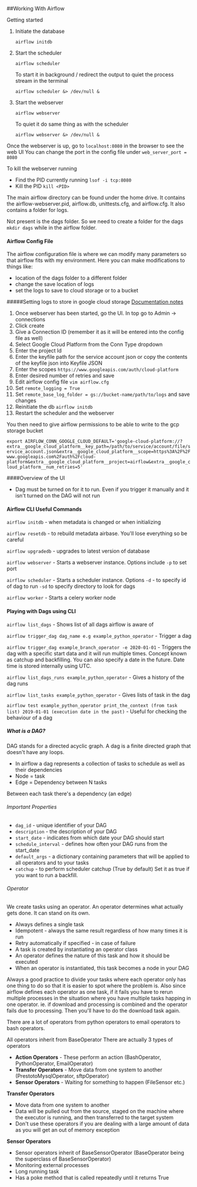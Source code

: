 ##Working With Airflow

Getting started
1. Initiate the database

    `airflow initdb`

2. Start the scheduler

    `airflow scheduler`

    To start it in background / redirect the output to quiet the process stream in the terminal
    
    `airflow scheduler &> /dev/null &`
3. Start the webserver
    
    `airflow webserver`
   
   To quiet it do same thing as with the scheduler
   
   `airflow webserver &> /dev/null &`

Once the webserver is up, go to `localhost:8080` in the browser to see the web UI
You can change the port in the config file under `web_server_port = 8080`

To kill the webserver running

- Find the PID currently running `lsof -i tcp:8080`
- Kill the PID `kill <PID>`

The main airflow directory can be found under the home drive. It contains the airflow-webserver.pid, airflow.db, unittests.cfg, and airflow.cfg. It also contains a folder for logs. 

Not present is the dags folder. So we need to create a folder for the dags
`mkdir dags` while in the airflow folder.

#### Airflow Config File

The airflow configuration file is where we can modify many parameters so that airflow fits with my environment. Here you can make modifications to things like:

- location of the dags folder to a different folder
- change the save location of logs
- set the logs to save to cloud storage or to a bucket

#####Setting logs to store in google cloud storage
[Documentation notes](https://airflow.apache.org/docs/stable/howto/write-logs.html#writing-logs-to-google-cloud-storage)

1. Once webserver has been started, go the UI. In top go to Admin -> connections
2. Click create
3. Give a Connection ID (remember it as it will be entered into the config file as well)
4. Select Google Cloud Platform from the Conn Type dropdown
5. Enter the project Id
6. Enter the keyfile path for the service account json or copy the contents of the keyfile json into Keyfile JSON
7. Enter the scopes `https://www.googleapis.com/auth/cloud-platform`
8. Enter desired number of retries and save
9. Edit airflow config file
`vim airflow.cfg`
10. Set `remote_logging = True`
11. Set `remote_base_log_folder = gs://bucket-name/path/to/logs` and save changes
12. Reinitiate the db `airflow initdb`
13. Restart the scheduler and the webserver

You then need to give airflow permissions to be able to write to the gcp storage bucket

`export AIRFLOW_CONN_GOOGLE_CLOUD_DEFAULT='google-cloud-platform://?extra__google_cloud_platform__key_path=/path/to/service/account/file/service_account.json&extra__google_cloud_platform__scope=https%3A%2F%2Fwww.googleapis.com%2Fauth%2Fcloud-platform&extra__google_cloud_platform__project=airflow&extra__google_cloud_platform__num_retries=5'
`

####Overview of the UI
- Dag must be turned on for it to run. Even if you trigger it manually and it isn't turned on the DAG will not run

#### Airflow CLI Useful Commands
`airflow initdb` - when metadata is changed or when initializing

`airflow resetdb` - to rebuild metadata airbase. You'll lose everything so be careful

`airflow upgradedb` - upgrades to latest version of database

`airflow webserver` - Starts a webserver instance. Options include `-p` to set port

`airflow scheduler` - Starts a scheduler instance. Options `-d` - to specify id of dag to run `-sd` to specify directory to look for dags

`airflow worker` - Starts a celery worker node

#### Playing with Dags using CLI
`airflow list_dags` - Shows list of all dags airflow is aware of

`airflow trigger_dag dag_name e.g example_python_operator` - Trigger a dag

`airflow trigger_dag example_branch_operator -e 2020-01-01` - Triggers the dag with a specific start data and it will run multiple times. Concept known as catchup and backfilling. You can also specify a date in the future. Date time is stored internally using UTC. 

`airflow list_dags_runs example_python_operator` - Gives a history of the dag runs

`airflow list_tasks example_python_operator` - Gives lists of task in the dag

`airflow test example_python_operator print_the_context (from task list) 2019-01-01 (execution date in the past)` - Useful for checking the behaviour of a dag

##### What is a DAG?
DAG stands for a directed acyclic graph. A dag is a finite directed graph that doesn't have any loops. 

- In airflow a dag represents a collection of tasks to schedule as well as their dependencies
- Node = task
- Edge = Dependency between N tasks

Between each task there's a dependency (an edge)

###### Important Properties
- `dag_id` - unique identifier of your DAG
- `description` - the description of your DAG
- `start_date` - indicates from which date your DAG should start
- `schedule_interval` - defines how often your DAG runs from the start_date
- `default_args` - a dictionary containing parameters that will be applied to all operators and to your tasks
- `catchup` - to perform scheduler catchup (True by default) Set it as true if you want to run a backfill. 

###### Operator
We create tasks using an operator. 
An operator determines what actually gets done. It can stand on its own.
- Always defines a single task
- Idempotent - always the same result regardless of how many times it is run
- Retry automatically if specified - in case of failure
- A task is created by instantiating an operator class
- An operator defines the nature of this task and how it should be executed
- When an operator is instantiated, this task becomes a node in your DAG

Always a good practice to divide your tasks where each operator only has one thing to do so that it is easier to spot where the problem is. Also since airflow defines each operator as one task, if it fails you have to rerun multiple processes in the situation where you have multiple tasks happing in one operator. ie. if download and processing is combined and the operator fails due to processing. Then you'll have to do the download task again.

There are a lot of operators from python operators to email operators to bash operators. 

All operators inherit from BaseOperator
There are actually 3 types of operators
- **Action Operators** - These perform an action (BashOperator, PythonOperator, EmailOperator)
- **Transfer Operators** - Move data from one system to another (PrestotoMysqlOperator, sftpOperator)
- **Sensor Operators** - Waiting for something to happen (FileSensor etc.)

**Transfer Operators**
- Move data from one system to another
- Data will be pulled out from the source, staged on the machine where the executor is running, and then transferred to the target system
- Don't use these operators if you are dealing with a large amount of data as you will get an out of memory exception

**Sensor Operators**
- Sensor operators inherit of BaseSensorOperator (BaseOperator being the superclass of BaseSensorOperator)
- Monitoring external processes
- Long running task
- Has a poke method that is called repeatedly until it returns True




  
